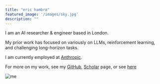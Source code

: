 ```yaml
---
title: "eric hambro"
featured_image: '/images/sky.jpg'
description: ""
---
```


I am an AI researcher & engineer based in London. 

My prior work has focused on variously on LLMs, reinforcement learning, and challenging long-horizon tasks.

I am currently employed at [Anthropic](https://anthropic.com/).

For more on my work, see my [GitHub](https://github.com/cdmatters/), [Scholar](https://scholar.google.com/citations?user=ehquBPIAAAAJ&hl=en&oi=ao) page, or see [here](./vitae/)

![me](/images/eric.JPG)